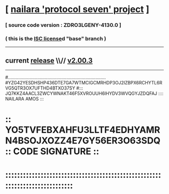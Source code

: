 
# [ [nailara 'protocol seven' project](http://nailara.network/) ]

### [ source code version : ZDRO3LGENY-4130.0 ]

### ( this is the [ISC license](license)d "base" branch )
---
## current [release](https://github.com/nailara-technologies/protocol-7/releases) \\\\// [v2.00.3](https://github.com/nailara-technologies/protocol-7/releases/tag/v2.00.3)
---

#.............................................................................
#YZG42YESDHSHP436DTE7GA7WTMCIGCMRHDP3OJ2IZBPX6RCHYTL6RVG5QTR3OX7UFTHD4BTXO37SY
#::: JQ7KKZ4AACL3ZWCYWNAKT46F5XVROUUH6IHYDV3WVQGYJZDQFAJ :::: NAILARA AMOS :::
# :: YO5TVFEBXAHFU3LLTF4EDHYAMRN4BSOJXOZZ4E7GY56ER3O63SDQ :: CODE SIGNATURE ::
# ::::::::::::::::::::::::::::::::::::::::::::::::::::::::::::::::::::::::::::
